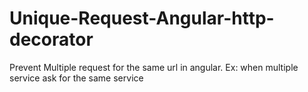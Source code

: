 # Unique-Request-Angular-http-decorator
Prevent Multiple request for the same url in angular. Ex: when multiple service ask for the same service
